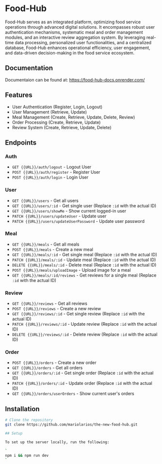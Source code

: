 # Food-Hub

Food-Hub serves as an integrated platform, optimizing food service operations through advanced digital solutions. It encompasses robust user authentication mechanisms, systematic meal and order management modules, and an interactive review aggregation system. By leveraging real-time data processing, personalized user functionalities, and a centralized database, Food-Hub enhances operational efficiency, user engagement, and data-driven decision-making in the food service ecosystem.

## Documentation
Documentaion can be found at: https://food-hub-docs.onrender.com/

## Features

- User Authentication (Register, Login, Logout)
- User Management (Retrieve, Update)
- Meal Management (Create, Retrieve, Update, Delete, Review)
- Order Processing (Create, Retrieve, Update)
- Review System (Create, Retrieve, Update, Delete)

## Endpoints

### Auth

- `GET {{URL}}/auth/logout` - Logout User
- `POST {{URL}}/auth/register` - Register User
- `POST {{URL}}/auth/login` - Login User

### User

- `GET {{URL}}/users` - Get all users
- `GET {{URL}}/users/:id` - Get single user (Replace `:id` with the actual ID)
- `GET {{URL}}/users/showMe` - Show current logged-in user
- `PATCH {{URL}}/users/updateUser` - Update user
- `PATCH {{URL}}/users/updateUserPassword` - Update user password

### Meal

- `GET {{URL}}/meals` - Get all meals
- `POST {{URL}}/meals` - Create a new meal
- `GET {{URL}}/meals/:id` - Get single meal (Replace `:id` with the actual ID)
- `PATCH {{URL}}/meals/:id` - Update meal (Replace `:id` with the actual ID)
- `DELETE {{URL}}/meals/:id` - Delete meal (Replace `:id` with the actual ID)
- `POST {{URL}}/meals/uploadImage` - Upload image for a meal
- `GET {{URL}}/meals/:id/reviews` - Get reviews for a single meal (Replace `:id` with the actual ID)

### Review

- `GET {{URL}}/reviews` - Get all reviews
- `POST {{URL}}/reviews` - Create a new review
- `GET {{URL}}/reviews/:id` - Get single review (Replace `:id` with the actual ID)
- `PATCH {{URL}}/reviews/:id` - Update review (Replace `:id` with the actual ID)
- `DELETE {{URL}}/reviews/:id` - Delete review (Replace `:id` with the actual ID)

### Order

- `POST {{URL}}/orders` - Create a new order
- `GET {{URL}}/orders` - Get all orders
- `GET {{URL}}/orders/:id` - Get single order (Replace `:id` with the actual ID)
- `PATCH {{URL}}/orders/:id` - Update order (Replace `:id` with the actual ID)
- `GET {{URL}}/orders/userOrders` - Show current user's orders

## Installation


```bash
# Clone the repository
git clone https://github.com/mariolarios/the-new-food-hub.git

## Setup

To set up the server locally, run the following:

`
npm i && npm run dev
`
